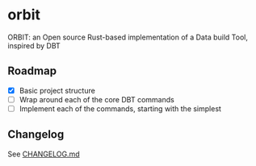 # orbit
ORBIT: an Open source Rust-based implementation of a Data build Tool, inspired by DBT

## Roadmap

- [x] Basic project structure
- [ ] Wrap around each of the core DBT commands
- [ ] Implement each of the commands, starting with the simplest

## Changelog

See [CHANGELOG.md](CHANGELOG.md)
